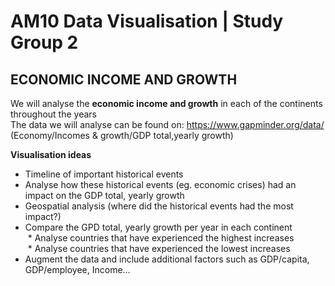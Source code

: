 # AM10 Data Visualisation | Study Group 2
## ECONOMIC INCOME AND GROWTH
We will analyse the **economic income and growth** in each of the continents throughout the years <br/>
The data we will analyse can be found on: https://www.gapminder.org/data/ (Economy/Incomes & growth/GDP total,yearly growth)<br/>

**Visualisation ideas** <br/> 
*	Timeline of important historical events <br/>
*	Analyse how these historical events (eg. economic crises) had an impact on the GDP total, yearly growth <br/>
*	Geospatial analysis (where did the historical events had the most impact?) <br/>
*	Compare the GPD total, yearly growth per year in each continent <br/>
    * Analyse countries that have experienced the highest increases <br/>
    * Analyse countries that have experienced the lowest increases  <br/>
*	Augment the data and include additional factors such as GDP/capita, GDP/employee, Income…

